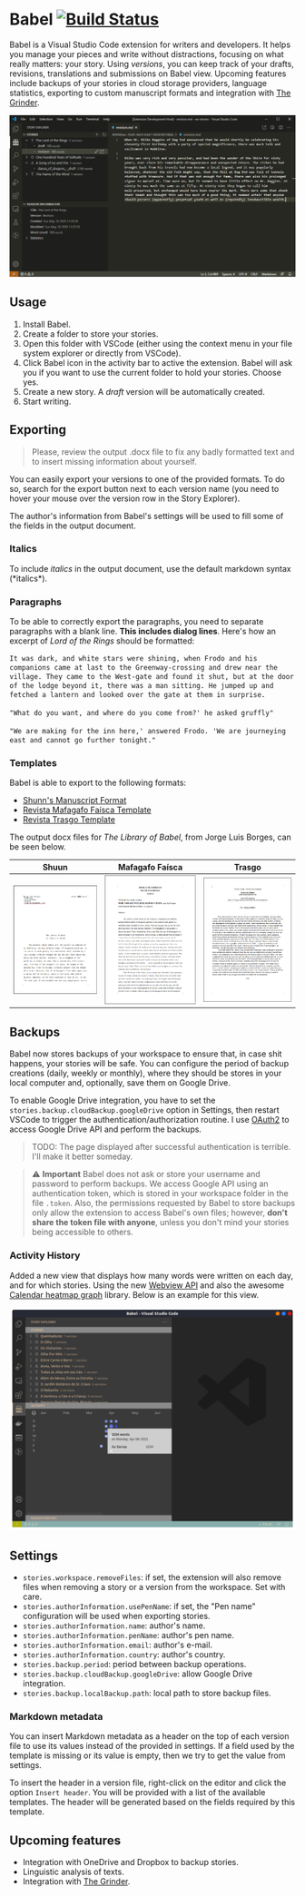 # Babel [![Build Status](https://travis-ci.com/wmorellato/babel.svg?branch=master)](https://travis-ci.com/wmorellato/babel)

Babel is a Visual Studio Code extension for writers and developers. It helps you manage your pieces and write without distractions, focusing on what really matters: your story. Using *versions*, you can keep track of your drafts, revisions, translations and submissions on Babel view. Upcoming features include backups of your stories in cloud storage providers, language statistics, exporting to custom manuscript formats and integration with [The Grinder](https://thegrinder.diabolicalplots.com/).

![](images/img1.png)

## Usage

1. Install Babel.
2. Create a folder to store your stories.
3. Open this folder with VSCode (either using the context menu in your file system explorer or directly from VSCode).
4. Click Babel icon in the activity bar to active the extension. Babel will ask you if you want to use the current folder to hold your stories. Choose yes.
5. Create a new story. A *draft* version will be automatically created.
6. Start writing.

## Exporting

> Please, review the output .docx file to fix any badly formatted text and to insert missing information about yourself.

You can easily export your versions to one of the provided formats. To do so, search for the export button next to each version name (you need to hover your mouse over the version row in the Story Explorer).

The author's information from Babel's settings will be used to fill some of the fields in the output document.

### Italics

To include *italics* in the output document, use the default markdown syntax (\*italics*\).

### Paragraphs

To be able to correctly export the paragraphs, you need to separate paragraphs with a blank line. **This includes dialog lines**. Here's how an excerpt of *Lord of the Rings* should be formatted:

```
It was dark, and white stars were shining, when Frodo and his companions came at last to the Greenway-crossing and drew near the village. They came to the West-gate and found it shut, but at the door of the lodge beyond it, there was a man sitting. He jumped up and fetched a lantern and looked over the gate at them in surprise.

"What do you want, and where do you come from?' he asked gruffly"

"We are making for the inn here,' answered Frodo. 'We are journeying east and cannot go further tonight."
```

### Templates

Babel is able to export to the following formats:

- [Shunn's Manuscript Format](https://www.shunn.net/format/templates.html)
- [Revista Mafagafo Faísca Template](https://mafagaforevista.com.br/submissoesfaisca/)
- [Revista Trasgo Template](https://trasgo.com.br/envie-o-seu-material)

The output docx files for *The Library of Babel*, from Jorge Luis Borges, can be seen below.

Shuun                        | Mafagafo Faísca              | Trasgo
:---------------------------:|:----------------------------:|:----------------------------:
![](images/shunn-export.png) |![](images/faisca-export.png) |![](images/trasgo-export.png) 

## Backups

Babel now stores backups of your workspace to ensure that, in case shit happens, your stories will be safe. You can configure the period of backup creations (daily, weekly or monthly), where they should be stores in your local computer and, optionally, save them on Google Drive.

To enable Google Drive integration, you have to set the `stories.backup.cloudBackup.googleDrive` option in Settings, then restart VSCode to trigger the authentication/authorization routine. I use [OAuth2](https://developers.google.com/identity/protocols/oauth2) to access Google Drive API and perform the backups.

> TODO: The page displayed after successful authentication is terrible. I'll make it better someday.

> :warning: **Important** Babel does not ask or store your username and password to perform backups. We access Google API using an authentication token, which is stored in your workspace folder in the file `.token`. Also, the permissions requested by Babel to store backups only allow the extension to access Babel's own files; however, **don't share the token file with anyone**, unless you don't mind your stories being accessible to others.

### Activity History

Added a new view that displays how many words were written on each day, and for which stories. Using the new [Webview API](https://code.visualstudio.com/api/extension-guides/webview) and also the awesome [Calendar heatmap graph](https://github.com/g1eb/calendar-heatmap) library. Below is an example for this view.

![](images/img2.png)
## Settings

- `stories.workspace.removeFiles`: if set, the extension will also remove files when removing a story or a version from the workspace. Set with care.
- `stories.authorInformation.usePenName`: if set, the "Pen name" configuration will be used when exporting stories.
- `stories.authorInformation.name`: author's name.
- `stories.authorInformation.penName`: author's pen name.
- `stories.authorInformation.email`: author's e-mail.
- `stories.authorInformation.country`: author's country.
- `stories.backup.period`: period between backup operations.
- `stories.backup.cloudBackup.googleDrive`: allow Google Drive integration.
- `stories.backup.localBackup.path`: local path to store backup files.

### Markdown metadata

You can insert Markdown metadata as a header on the top of each version file to use its values instead of the provided in settings. If a field used by the template is missing or its value is empty, then we try to get the value from settings.

To insert the header in a version file, right-click on the editor and click the option `Insert header`. You will be provided with a list of the available templates. The header will be generated based on the fields required by this template.

## Upcoming features

- Integration with OneDrive and Dropbox to backup stories.
- Linguistic analysis of texts.
- Integration with [The Grinder](https://thegrinder.diabolicalplots.com/).
